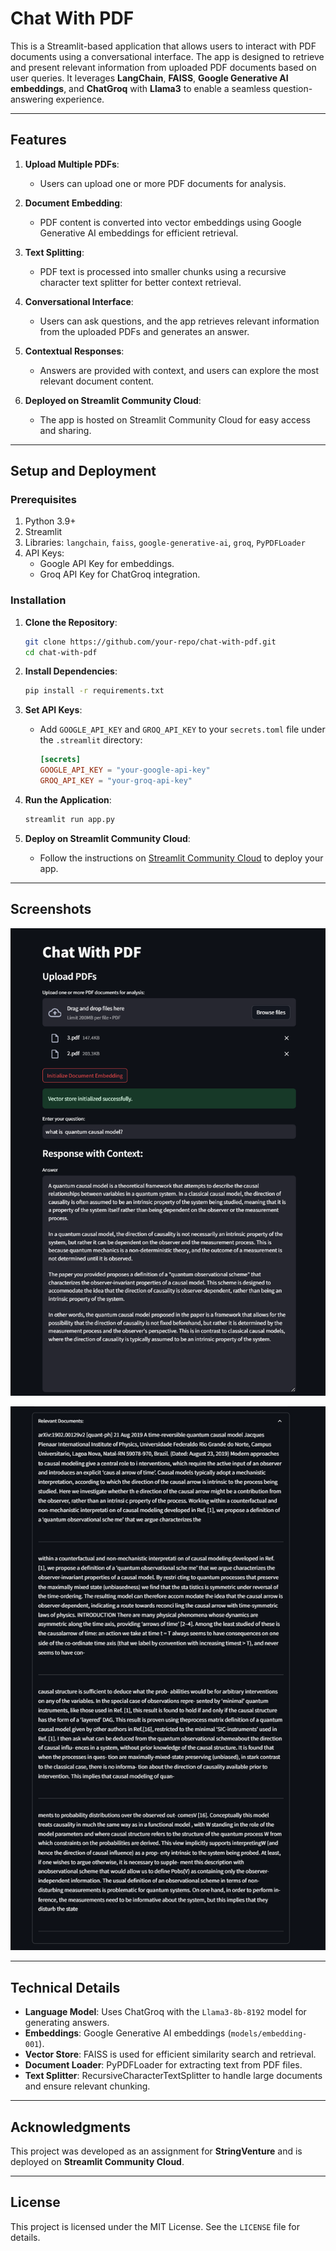 # Chat With PDF

This is a Streamlit-based application that allows users to interact with PDF documents using a conversational interface. The app is designed to retrieve and present relevant information from uploaded PDF documents based on user queries. It leverages **LangChain**, **FAISS**, **Google Generative AI embeddings**, and **ChatGroq** with **Llama3** to enable a seamless question-answering experience.

---

## Features

1. **Upload Multiple PDFs**:
   - Users can upload one or more PDF documents for analysis.

2. **Document Embedding**:
   - PDF content is converted into vector embeddings using Google Generative AI embeddings for efficient retrieval.

3. **Text Splitting**:
   - PDF text is processed into smaller chunks using a recursive character text splitter for better context retrieval.

4. **Conversational Interface**:
   - Users can ask questions, and the app retrieves relevant information from the uploaded PDFs and generates an answer.

5. **Contextual Responses**:
   - Answers are provided with context, and users can explore the most relevant document content.

6. **Deployed on Streamlit Community Cloud**:
   - The app is hosted on Streamlit Community Cloud for easy access and sharing.

---

## Setup and Deployment

### Prerequisites

1. Python 3.9+
2. Streamlit
3. Libraries: `langchain`, `faiss`, `google-generative-ai`, `groq`, `PyPDFLoader`
4. API Keys:
   - Google API Key for embeddings.
   - Groq API Key for ChatGroq integration.

### Installation

1. **Clone the Repository**:
   ```bash
   git clone https://github.com/your-repo/chat-with-pdf.git
   cd chat-with-pdf
   ```

2. **Install Dependencies**:
   ```bash
   pip install -r requirements.txt
   ```

3. **Set API Keys**:
   - Add `GOOGLE_API_KEY` and `GROQ_API_KEY` to your `secrets.toml` file under the `.streamlit` directory:
     ```toml
     [secrets]
     GOOGLE_API_KEY = "your-google-api-key"
     GROQ_API_KEY = "your-groq-api-key"
     ```

4. **Run the Application**:
   ```bash
   streamlit run app.py
   ```

5. **Deploy on Streamlit Community Cloud**:
   - Follow the instructions on [Streamlit Community Cloud](https://streamlit.io/cloud) to deploy your app.

---


## Screenshots

![Alt Text](./screenshots/1.png)

![Alt Text](./screenshots/2.png)


---


## Technical Details

- **Language Model**: Uses ChatGroq with the `Llama3-8b-8192` model for generating answers.
- **Embeddings**: Google Generative AI embeddings (`models/embedding-001`).
- **Vector Store**: FAISS is used for efficient similarity search and retrieval.
- **Document Loader**: PyPDFLoader for extracting text from PDF files.
- **Text Splitter**: RecursiveCharacterTextSplitter to handle large documents and ensure relevant chunking.

---

## Acknowledgments

This project was developed as an assignment for **StringVenture** and is deployed on **Streamlit Community Cloud**.

---

## License

This project is licensed under the MIT License. See the `LICENSE` file for details.



